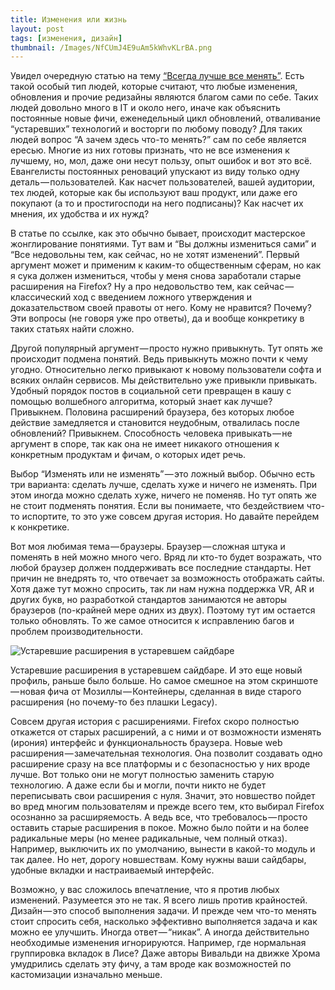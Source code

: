 ```yaml
---
title: Изменения или жизнь
layout: post
tags: [изменения, дизайн]
thumbnail: /Images/NfCUmJ4E9uAm5kWhvKLrBA.png
---
```


Увидел очередную статью на тему [“Всегда лучше все менять”](https://blog.asmartbear.com/change.html). Есть такой особый тип людей, которые считают, что любые изменения, обновления и прочие редизайны являются благом сами по себе. Таких людей довольно много в IT и около него, иначе как объяснить постоянные новые фичи, еженедельный цикл обновлений, отваливание “устаревших” технологий и восторги по любому поводу? Для таких людей вопрос “А зачем здесь что-то менять?” сам по себе является ересью. Многие из них готовы признать, что не все изменения к лучшему, но, мол, даже они несут пользу, опыт ошибок и вот это всё. Евангелисты постоянных реноваций упускают из виду только одну деталь — пользователей. Как насчет пользователей, вашей аудитории, тех людей, которые как бы используют ваш продукт, или даже его покупают (а то и простигосподи на него подписаны)? Как насчет их мнения, их удобства и их нужд?

В статье по ссылке, как это обычно бывает, происходит мастерское жонглирование понятиями. Тут вам и “Вы должны измениться сами” и “Все недовольны тем, как сейчас, но не хотят изменений”. Первый аргумент может и применим к каким-то общественным сферам, но как я сука должен измениться, чтобы у меня снова заработали старые расширения на Firefox? Ну а про недовольство тем, как сейчас — классический ход с введением ложного утверждения и доказательством своей правоты от него. Кому не нравится? Почему? Эти вопросы (не говоря уже про ответы), да и вообще конкретику в таких статьях найти сложно.

Другой популярный аргумент — просто нужно привыкнуть. Тут опять же происходит подмена понятий. Ведь привыкнуть можно почти к чему угодно. Относительно легко привыкают к новому пользователи софта и всяких онлайн сервисов. Мы действительно уже привыкли привыкать. Удобный порядок постов в социальной сети превращен в кашу с помощью волшебного алгоритма, который знает как лучше? Привыкнем. Половина расширений браузера, без которых любое действие замедляется и становится неудобным, отвалилась после обновлений? Привыкнем. Способность человека привыкать — не аргумент в споре, так как она не имеет никакого отношения к конкретным продуктам и фичам, о которых идет речь.

Выбор “Изменять или не изменять” — это ложный выбор. Обычно есть три варианта: сделать лучше, сделать хуже и ничего не изменять. При этом иногда можно сделать хуже, ничего не поменяв. Но тут опять же не стоит подменять понятия. Если вы понимаете, что бездействием что-то испортите, то это уже совсем другая история. Но давайте перейдем к конкретике.

Вот моя любимая тема — браузеры. Браузер — сложная штука и поменять в ней можно много чего. Вряд ли кто-то будет возражать, что любой браузер должен поддерживать все последние стандарты. Нет причин не внедрять то, что отвечает за возможность отображать сайты. Хотя даже тут можно спросить, так ли нам нужна поддержка VR, AR и других букв, но разработкой стандартов занимаются не авторы браузеров (по-крайней мере одних из двух). Поэтому тут им остается только обновлять. То же самое относится к исправлению багов и проблем производительности.

![Устаревшие расширения в устаревшем сайдбаре]({{site.baseurl}}/Images/NfCUmJ4E9uAm5kWhvKLrBA.png)

Устаревшие расширения в устаревшем сайдбаре. И это еще новый профиль, раньше было больше. Но самое смешное на этом cкриншоте — новая фича от Мозиллы — Контейнеры, сделанная в виде старого расширения (но почему-то без плашки Legacy).

Совсем другая история с расширениями. Firefox скоро полностью откажется от старых расширений, а с ними и от возможности изменять (ирония) интерфейс и функциональность браузера. Новые web расширения — замечательная технология. Она позволит создавать одно расширение сразу на все платформы и с безопасностью у них вроде лучше. Вот только они не могут полностью заменить старую технологию. А даже если бы и могли, почти никто не будет переписывать свои расширения с нуля. Значит, это новшество пойдет во вред многим пользователям и прежде всего тем, кто выбирал Firefox осознанно за расширяемость. А ведь все, что требовалось — просто оставить старые расширения в покое. Можно было пойти и на более радикальные меры (но менее радикальные, чем полный отказ). Например, выключить их по умолчанию, вынести в какой-то модуль и так далее. Но нет, дорогу новшествам. Кому нужны ваши сайдбары, удобные вкладки и настраиваемый интерфейс.

Возможно, у вас сложилось впечатление, что я против любых изменений. Разумеется это не так. Я всего лишь против крайностей. Дизайн — это способ выполнения задачи. И прежде чем что-то менять стоит спросить себя, насколько эффективно выполняется задача и как можно ее улучшить. Иногда ответ — “никак”. А иногда действительно необходимые изменения игнорируются. Например, где нормальная группировка вкладок в Лисе? Даже авторы Вивальди на движке Хрома умудрились сделать эту фичу, а там вроде как возможностей по кастомизации изначально меньше.